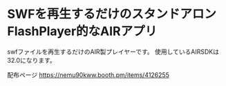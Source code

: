 # SWFを再生するだけのスタンドアロンFlashPlayer的なAIRアプリ

swfファイルを再生するだけのAIR製プレイヤーです。
使用しているAIRSDKは32.0になります。

配布ページ
https://nemu90kww.booth.pm/items/4126255
